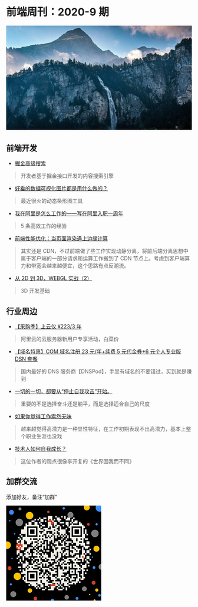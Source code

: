 # 前端周刊：2020-9 期

[![](../img/bing/20200522.png?imageMogr2/thumbnail/960x)](https://cn.bing.com/search?q=莱辛巴赫瀑布)

## 前端开发

- [掘金高级搜索](http://zy2071.com/Fun/jueJinSearch.html)

> 开发者基于掘金接口开发的内容搜索引擎

- [好看的数据可视化图片都是用什么做的？](https://mp.weixin.qq.com/s?__biz=MzIyMDExNjE0Mg==&mid=2247484533&idx=2&sn=fda290bc56d63c2d23f4995d7a2c3e99)

> 最近很火的动态条形图工具

- [我在阿里是怎么工作的——写在阿里入职一周年](https://mp.weixin.qq.com/s?__biz=MzU5MjczNTg2MQ==&mid=2247484908&idx=1&sn=31050541ab30afb0e83046abed971d8a)

> 5 条高效工作的经验

- [前端性能优化：当页面渲染遇上边缘计算](https://mp.weixin.qq.com/s?__biz=MzIzOTU0NTQ0MA==&mid=2247496301&idx=1&sn=5035b8ed597a24fdc9d8c7641a57399a)

> 其实还是 CDN，不过前端做了些工作实现动静分离，将前后端分离思想中属于客户端的一部分请求和运算工作搬到了 CDN 节点上。考虑到客户端算力和带宽会越来越便宜，这个思路有点反潮流。

- [从 2D 到 3D，WEBGL 实战（2）](https://mp.weixin.qq.com/s?__biz=MzU5MjczNTg2MQ==&mid=2247485064&idx=1&sn=f1b6d0cdb075917193fc5452e905bf71)

> 3D 开发基础

## 行业周边

- [【采购季】上云仅 ¥223/3 年](https://www.aliyun.com/sale-season/2020/procurement-new-members?userCode=y31qmczl)

> 阿里云的云服务器新用户专享活动，白菜价

- [【域名特惠】COM 域名注册 23 元/年+续费 5 元代金券+6 元个人专业版 DSN 套餐](https://www.dnspod.cn/promo/domainscarnival?promo_code=3LIUUR11729&source=sharelink&from=link)

> 国内最好的 DNS 服务商【DNSPod】，手里有域名的不要错过，买到就是赚到

- [一切的一切，都要从“停止自我攻击”开始。](https://mp.weixin.qq.com/s?__biz=MzI4MzQ3NDE4Nw==&mid=2247484832&idx=1&sn=6d75253e59aec7159fbe151000058ca4)

> 重要的不是选择奋斗还是躺平，而是选择适合自己的尺度

- [如果你觉得工作索然无味](https://mp.weixin.qq.com/s?__biz=MzI0MjA1Mjg2Ng==&mid=2649869740&idx=1&sn=28194645bf7476471cf3b432c7923870)

> 越来越觉得高潜力是一种显性特征，在工作初期表现不出高潜力，基本上整个职业生涯也没戏

- [技术人如何自我成长？](https://mp.weixin.qq.com/s?__biz=MzIzOTU0NTQ0MA==&mid=2247496369&idx=1&sn=49470b64d2504d415dda94bcf2f1b4a6)

> 这位作者的观点很像李开复的《世界因我而不同》

## 加群交流

添加好友，备注“加群”

![refned_x](../img/a/refined-x.jpg)
